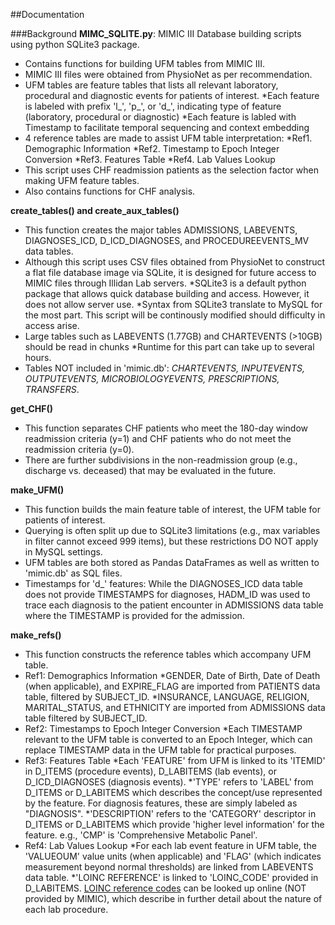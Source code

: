 ##Documentation

###Background
**MIMC_SQLITE.py**: MIMIC III Database building scripts using python SQLite3 package. 
- Contains functions for building UFM tables from MIMIC III.
- MIMIC III files were obtained from PhysioNet as per recommendation. 
- UFM tables are feature tables that lists all relevant laboratory, procedural and diagnostic events for patients of interest.
      *Each feature is labeled with prefix 'l_', 'p_', or 'd_', indicating type of feature (laboratory, procedural or diagnostic) 
      *Each feature is labled with Timestamp to facilitate temporal sequencing and context embedding
- 4 reference tables are made to assist UFM table interpretation:
    *Ref1. Demographic Information
    *Ref2. Timestamp to Epoch Integer Conversion
    *Ref3. Features Table
    *Ref4. Lab Values Lookup
- This script uses CHF readmission patients as the selection factor when making UFM feature tables.
- Also contains functions for CHF analysis.

**create_tables() and create_aux_tables()**
- This function creates the major tables ADMISSIONS, LABEVENTS, DIAGNOSES_ICD, D_ICD_DIAGNOSES, and PROCEDUREEVENTS_MV data tables. 
- Although this script uses CSV files obtained from PhysioNet to construct a flat file database image via SQLite, it is designed for future access to MIMIC files through Illidan Lab servers.
    *SQLite3 is a default python package that allows quick database building and access. However, it does not allow server use. 
    *Syntax from SQLite3 translate to MySQL for the most part. This script will be continously modified should difficulty in access arise.
- Large tables such as LABEVENTS (1.77GB) and CHARTEVENTS (>10GB) should be read in chunks
    *Runtime for this part can take up to several hours.
- Tables NOT included in 'mimic.db': _CHARTEVENTS, INPUTEVENTS, OUTPUTEVENTS, MICROBIOLOGYEVENTS, PRESCRIPTIONS, TRANSFERS_.

**get_CHF()**
- This function separates CHF patients who meet the 180-day window readmission criteria (y=1) and CHF patients who do not meet the readmission criteria (y=0).
- There are further subdivisions in the non-readmission group (e.g., discharge vs. deceased) that may be evaluated in the future.

**make_UFM()**
- This function builds the main feature table of interest, the UFM table for patients of interest.
- Querying is often split up due to SQLite3 limitations (e.g., max variables in filter cannot exceed 999 items), but these restrictions DO NOT apply in MySQL settings. 
- UFM tables are both stored as Pandas DataFrames as well as written to 'mimic.db' as SQL files. 
- Timestamps for 'd_' features: While the DIAGNOSES_ICD data table does not provide TIMESTAMPS for diagnoses, HADM_ID was used to trace each diagnosis to the patient encounter in ADMISSIONS data table where the TIMESTAMP is provided for the admission.

**make_refs()**
- This function constructs the reference tables which accompany UFM table.
- Ref1: Demographics Information
    *GENDER, Date of Birth, Date of Death (when applicable), and EXPIRE_FLAG are imported from PATIENTS data table, filtered by SUBJECT_ID.
    *INSURANCE, LANGUAGE, RELIGION, MARITAL_STATUS, and ETHNICITY are imported from ADMISSIONS data table filtered by SUBJECT_ID.
- Ref2: Timestamps to Epoch Integer Conversion
    *Each TIMESTAMP relevant to the UFM table is converted to an Epoch Integer, which can replace TIMESTAMP data in the UFM table for practical purposes.
- Ref3: Features Table
    *Each 'FEATURE' from UFM is linked to its 'ITEMID' in D_ITEMS (procedure events), D_LABITEMS (lab events), or D_ICD_DIAGNOSES (diagnosis events).
    *'TYPE' refers to 'LABEL' from D_ITEMS or D_LABITEMS which describes the concept/use represented by the feature. For diagnosis features, these are simply labeled as "DIAGNOSIS".
    *'DESCRIPTION' refers to the 'CATEGORY' descriptor in D_ITEMS or D_LABITEMS which provide 'higher level information' for the feature. e.g., 'CMP' is 'Comprehensive Metabolic Panel'.
- Ref4: Lab Values Lookup
    *For each lab event feature in UFM table, the 'VALUEOUM' value units (when applicable) and 'FLAG' (which indicates measurement beyond normal thresholds) are linked from LABEVENTS data table.
    *'LOINC REFERENCE' is linked to 'LOINC_CODE' provided in D_LABITEMS. [LOINC reference codes](https://search.loinc.org/) can be looked up online (NOT provided by MIMIC), which describe in further detail about the nature of each lab procedure.

